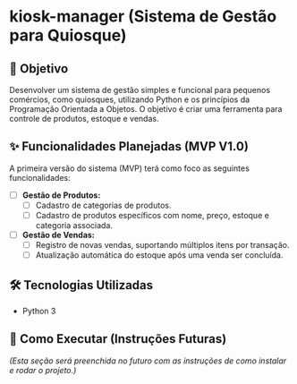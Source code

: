 #  kiosk-manager (Sistema de Gestão para Quiosque)

## 🎯 Objetivo

Desenvolver um sistema de gestão simples e funcional para pequenos comércios, como quiosques, utilizando Python e os princípios da Programação Orientada a Objetos. O objetivo é criar uma ferramenta para controle de produtos, estoque e vendas.

## ✨ Funcionalidades Planejadas (MVP V1.0)

A primeira versão do sistema (MVP) terá como foco as seguintes funcionalidades:

-   [ ] **Gestão de Produtos:**
    -   [ ] Cadastro de categorias de produtos.
    -   [ ] Cadastro de produtos específicos com nome, preço, estoque e categoria associada.
-   [ ] **Gestão de Vendas:**
    -   [ ] Registro de novas vendas, suportando múltiplos itens por transação.
    -   [ ] Atualização automática do estoque após uma venda ser concluída.

## 🛠️ Tecnologias Utilizadas

-   Python 3

## 🚀 Como Executar (Instruções Futuras)

*(Esta seção será preenchida no futuro com as instruções de como instalar e rodar o projeto.)*